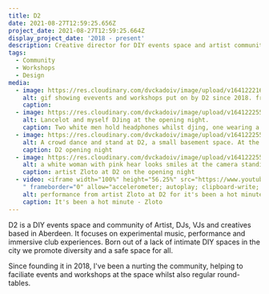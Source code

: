 ```yaml
---
title: D2
date: 2021-08-27T12:59:25.656Z
project_date: 2021-08-27T12:59:25.664Z
display_project_date: '2018 - present'
description: Creative director for DIY events space and artist community.
tags:
  - Community
  - Workshops
  - Design
media:
  - image: https://res.cloudinary.com/dvckadoiv/image/upload/v1641222166/Soft%20Refresh/D2/D2_caaorr.gif
    alt: gif showing evevents and workshops put on by D2 since 2018. from DJ workshops to duncing, covid virtual fundraisers and live coding algoraves.
    caption: 
  - image: https://res.cloudinary.com/dvckadoiv/image/upload/v1641222559/Soft%20Refresh/D2/CNV00017-pichi_fobtpq.jpg
    alt: Lancelot and myself DJing at the opening night.
    caption: Two white men hold headphones whilst djing, one wearing a black t shirt and the other wearing a glittery golden waistcoat is in the action of removing the headphones from his head. They both stand in front of a red wall.
  - image: https://res.cloudinary.com/dvckadoiv/image/upload/v1641222559/Soft%20Refresh/D2/CNV00016-pichi_mapeah.jpg
    alt: A crowd dance and stand at D2, a small basement space. At the back left there is grafitti with the words Zloto. In the middle of the ceiling there is a disco ball.
    caption: D2 opening night
  - image: https://res.cloudinary.com/dvckadoiv/image/upload/v1641222559/Soft%20Refresh/D2/CNV00012-pichi_uwlfyv.jpg
    alt: a white woman with pink hear looks smiles at the camera standing in front of a stack of speakers with a golden spray painted CRT TV standing on top of them.
    caption: artist Zloto at D2 on the opening night 
  - video: <iframe width="100%" height="56.25%" src="https://www.youtube.com/embed/N-xEIV9RO0Q" title="It's been a hot minute - Zloto
    " frameborder="0" allow="accelerometer; autoplay; clipboard-write; encrypted-media; gyroscope; picture-in-picture" allowfullscreen></iframe>
    alt: performance from artist Zloto at D2 for it's been a hot minute event.
    caption: It's been a hot minute - Zloto
---
```

D2 is a DIY events space and community of Artist, DJs, VJs and creatives based in Aberdeen. It focuses on experimental music, performance and immersive club experiences. Born out of a lack of intimate DIY spaces in the city we promote diversity and a safe space for all.

Since founding it in 2018, I've been a nurting the community, helping to faciliate events and workshops at the space whilst also regular round-tables.